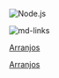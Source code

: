 ![Node.js](https://nodejs.org/)

![md-links](https://user-images.githubusercontent.com/110297/42118443-b7a5f1f0-7bc8-11e8-96ad-9cc5593715a6.jpg)

[Arranjos](https://curriculum.laboratoria.la/pt/topics/javascript/04-arrays)

[Arranjos](https://brokenbrokenbroken)
